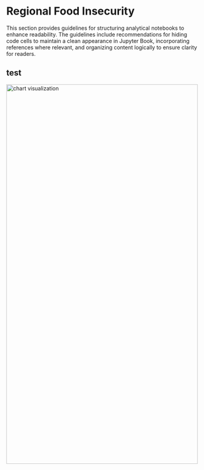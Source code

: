 
# Regional Food Insecurity
This section provides guidelines for structuring analytical notebooks to enhance readability. The guidelines include recommendations for hiding code cells to maintain a clean appearance in Jupyter Book, incorporating references where relevant, and organizing content logically to ensure clarity for readers.


## test
<div class="flourish-embed flourish-chart" data-src="visualisation/21862009?2455648" data-height="1000px"><script src="https://public.flourish.studio/resources/embed.js"></script><noscript><img src="https://public.flourish.studio/visualisation/21862009/thumbnail" width="100%" height="1000px" alt="chart visualization" /></noscript></div>